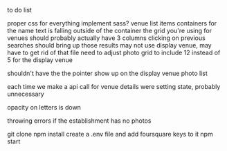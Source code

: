 to do list

proper css for everything
implement sass?
venue list items containers for the name text is falling outside of the container
the grid you're using for venues should probably actually have 3 columns
clicking on previous searches should bring up those results
may not use display venue, may have to get rid of that file
need to adjust photo grid to include 12 instead of 5 for the display venue

shouldn't have the the pointer show up on the display venue photo list

each time we make a api call for venue details were setting state, probably unnecessary

opacity on letters is down

throwing errors if the establishment has no photos


git clone
npm install
create a .env file and add foursquare keys to it
npm start
